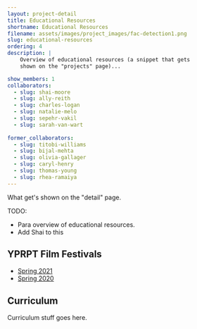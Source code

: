 ```yaml
---
layout: project-detail
title: Educational Resources
shortname: Educational Resources
filename: assets/images/project_images/fac-detection1.png
slug: educational-resources
ordering: 4
description: |
    Overview of educational resources (a snippet that gets
    shown on the "projects" page)...

show_members: 1
collaborators:
  - slug: shai-moore
  - slug: ally-reith
  - slug: charles-logan
  - slug: natalie-melo
  - slug: sepehr-vakil
  - slug: sarah-van-wart
  
former_collaborators:
  - slug: titobi-williams
  - slug: bijal-mehta
  - slug: olivia-gallager
  - slug: caryl-henry
  - slug: thomas-young
  - slug: rhea-ramaiya
---
```


What get's shown on the "detail" page.

TODO: 
* Para overview of educational resources. 
* Add Shai to this

## YPRPT Film Festivals
* [Spring 2021](/pages/yprpt-film-festival-2021/home.html)
* [Spring 2020](/news/2020-06-17-documentary-screenings)

## Curriculum
Curriculum stuff goes here.
